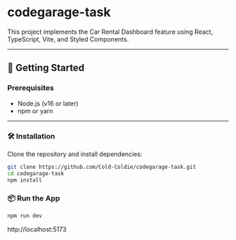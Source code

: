 # codegarage-task

This project implements the Car Rental Dashboard feature using React, TypeScript, Vite, and Styled Components.

---

## 🚀 Getting Started

### Prerequisites

- Node.js (v16 or later)
- npm or yarn

---

### 🛠 Installation

Clone the repository and install dependencies:

```bash
git clone https://github.com/Cold-Coldie/codegarage-task.git
cd codegarage-task
npm install
```

### 📦 Run the App

```bash
npm run dev
```

http://localhost:5173
